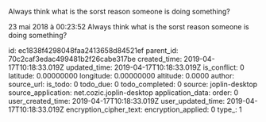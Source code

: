 Always think what is the sorst reason someone is doing something?

23 mai 2018 à 00:23:52
Always think what is the sorst reason someone is doing something?


id: ec1838f4298048faa2413658d84521ef
parent_id: 70c2caf3edac499481b2f26cabe317be
created_time: 2019-04-17T10:18:33.019Z
updated_time: 2019-04-17T10:18:33.019Z
is_conflict: 0
latitude: 0.00000000
longitude: 0.00000000
altitude: 0.0000
author: 
source_url: 
is_todo: 0
todo_due: 0
todo_completed: 0
source: joplin-desktop
source_application: net.cozic.joplin-desktop
application_data: 
order: 0
user_created_time: 2019-04-17T10:18:33.019Z
user_updated_time: 2019-04-17T10:18:33.019Z
encryption_cipher_text: 
encryption_applied: 0
type_: 1
